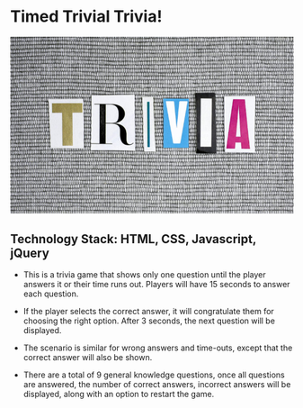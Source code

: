 # Timed Trivial Trivia!

![Trivial Trivia Image](assets/images/readme_pic.jpg)

## Technology Stack: HTML, CSS, Javascript, jQuery

- This is a trivia game that shows only one question until the player answers it or their time runs out. Players will have 15 seconds to answer each question.

- If the player selects the correct answer, it will congratulate them for choosing the right option. After 3 seconds, the next question will be displayed.

- The scenario is similar for wrong answers and time-outs, except that the correct answer will also be shown.

- There are a total of 9 general knowledge questions, once all questions are answered, the number of correct answers, incorrect answers will be displayed, along with an option to restart the game.

